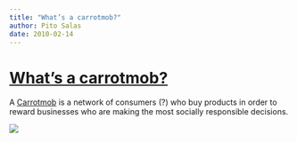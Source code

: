 ```yaml
---
title: "What’s a carrotmob?"
author: Pito Salas
date: 2010-02-14
---
```

# [What’s a carrotmob?](None)




A [Carrotmob](<http://carrotmob.org/>) is a network of consumers (?) who buy
products in order to reward businesses who are making the most socially
responsible decisions.

![](https://i0.wp.com/img.zemanta.com/pixy.gif?w=584)


